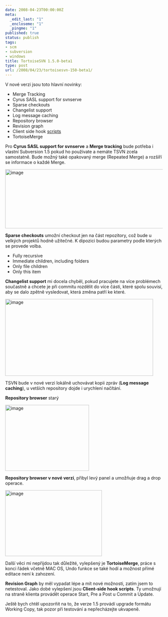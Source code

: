 ```yaml
---
date: 2008-04-23T00:00:00Z
meta:
  _edit_last: "1"
  _encloseme: "1"
  _pingme: "1"
published: true
status: publish
tags:
- scm
- subversion
- windows
title: TortoiseSVN 1.5.0-beta1
type: post
url: /2008/04/23/tortoisesvn-150-beta1/
---
```


V nové verzi jsou toto hlavní novinky:
<ul>
	<li>Merge Tracking</li>
	<li>Cyrus SASL support for svnserve</li>
	<li>Sparse checkouts</li>
	<li>Changelist support</li>
	<li>Log message caching</li>
	<li>Repository browser</li>
	<li>Revision graph</li>
	<li>Client side hook <a href="http://www.darkcode.cc">scripts</a></li>
	<li>TortoiseMerge</li>
</ul>
Pro <strong>Cyrus SASL support for svnserve</strong> a <strong>Merge tracking</strong> bude potřeba i vlastní Subversion 1.5 pokud ho používate a nemáte TSVN zcela samostatně. Bude možný také opakovaný merge (Repeated Merge) a rozšíří se informace o každé Merge.

<a href="http://blog.prskavec.net/wp-content/uploads/2008/04/image8.png"><img style="border-right: 0px;border-top: 0px;border-left: 0px;border-bottom: 0px" src="http://blog.prskavec.net/wp-content/uploads/2008/04/image-thumb1.png" border="0" alt="image" width="644" height="189" /></a>

<strong>Sparse checkouts</strong> umožní checkout jen na část repozitory, což bude u velkých projektů hodně užitečné. K dipozici budou parametry podle kterých se provede volba.
<ul>
	<li>Fully recursive</li>
	<li>Immediate children, including folders</li>
	<li>Only file children</li>
	<li>Only this item</li>
</ul>
<strong>Changelist support</strong> mi docela chyběl, pokud pracujete na více problémech součastně a chcete je při commitu rozdělit do více části, které spolu souvisí, aby se dalo zpětně vysledovat, která změna patří ke které.

<a href="http://blog.prskavec.net/wp-content/uploads/2008/04/image9.png"><img style="border-right: 0px;border-top: 0px;border-left: 0px;border-bottom: 0px" src="http://blog.prskavec.net/wp-content/uploads/2008/04/image-thumb2.png" border="0" alt="image" width="473" height="246" /></a>

TSVN bude v nové verzi lokálně uchovávat kopii zpráv  (<strong>Log message caching</strong>), u vetších repository dojde i urychlení načítání.

<strong>Repository browser</strong> starý

<a href="http://blog.prskavec.net/wp-content/uploads/2008/04/image10.png"></a><a href="http://blog.prskavec.net/wp-content/uploads/2008/04/image11.png"><img style="border-right: 0px;border-top: 0px;border-left: 0px;border-bottom: 0px" src="http://blog.prskavec.net/wp-content/uploads/2008/04/image-thumb3.png" border="0" alt="image" width="268" height="211" /></a>

<strong>Repository browser v nové verzi</strong>, přibyl levý panel a umožňuje drag a drop operace.

<img style="border-right: 0px;border-top: 0px;border-left: 0px;border-bottom: 0px" src="http://blog.prskavec.net/wp-content/uploads/2008/04/image-thumb4.png" border="0" alt="image" width="309" height="211" />

Další věci mi nepřijdou tak důležité, vylepšený je <strong>TortoiseMerge</strong>, práce s konci řádek včetně MAC OS, Undo funkce se také hodí a možnost přímé editace není k zahození.

<strong>Revision Graph</strong> by měl vypadat lépe a mít nové možnosti, zatím jsem to netestoval. Jako dobé vylepšení jsou <strong>Client-side hook scripts</strong>. Ty umožnují na straně klienta provádět operace Start, Pre a Post u Commit a Update.

Ještě bych chtěl upozorňit na to, že verze 1.5 provádí upgrade formátu Working Copy, tak pozor při testování a nepřecházejte ukvapeně.
